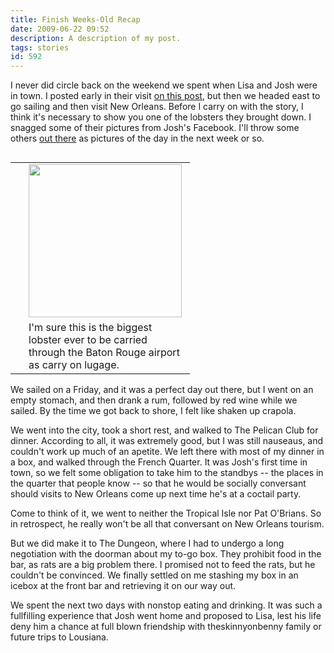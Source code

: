 ```yaml
---
title: Finish Weeks-Old Recap
date: 2009-06-22 09:52
description: A description of my post.
tags: stories
id: 592
---
```

I never did circle back on the weekend we spent when Lisa and Josh were in town.  I posted early in their visit <a href="http://theskinnyonbenny.com/blog2/archives/560">on this post</a>, but then we headed east to go sailing and then visit New Orleans.  Before I carry on with the story, I think it's necessary to show you one of the lobsters they brought down.  I snagged some of their pictures from Josh's Facebook.  I'll throw some others <a href="/dailyphoto/">out there</a> as pictures of the day in the next week or so.
<span class="spanEndPreview">&nbsp;</span>
<table cellpadding="2" align="right"><tr><td width="5" rowspan="2"><spacer type="block" width="5" height="1"></td><td width="250" ><img src="/img/lobster1.jpg" width="245"></td></tr><tr><td class="caption" width="250">I'm sure this is the biggest lobster ever to be carried through the Baton Rouge airport as carry on lugage.</td></tr></table>

We sailed on a Friday, and it was a perfect day out there, but I went on an empty stomach, and then drank a rum, followed by red wine while we sailed.  By the time we got back to shore, I felt like shaken up crapola.

We went into the city, took a short rest, and walked to The Pelican Club for dinner.  According to all, it was extremely good, but I was still nauseaus, and couldn't work up much of an apetite.  We left there with most of my dinner in a box, and walked through the French Quarter.  It was Josh's first time in town, so we felt some obligation to take him to the standbys -- the places in the quarter that people know -- so that he would be socially conversant should visits to New Orleans come up next time he's at a coctail party.

Come to think of it, we went to neither the Tropical Isle nor Pat O'Brians.  So in retrospect, he really won't be all that conversant on New Orleans tourism.

But we did make it to The Dungeon, where I had to undergo a long negotiation with the doorman about my to-go box.  They prohibit food in the bar, as rats are a big problem there.  I promised not to feed the rats, but he couldn't be convinced.  We finally settled on me stashing my box in an icebox at the front bar and retrieving it on our way out.  

We spent the next two days with nonstop eating and drinking.  It was such a fullfilling experience that Josh went home and proposed to Lisa, lest his life deny him a chance at full blown friendship with theskinnyonbenny family or future trips to Lousiana.  
